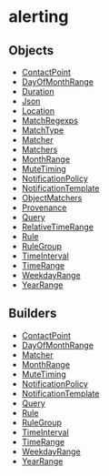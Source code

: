 # <span class="badge package-core"></span> alerting

## Objects

 * <span class="badge object-type-class"></span> [ContactPoint](./object-ContactPoint.md)
 * <span class="badge object-type-class"></span> [DayOfMonthRange](./object-DayOfMonthRange.md)
 * <span class="badge object-type-scalar"></span> [Duration](./object-Duration.md)
 * <span class="badge object-type-scalar"></span> [Json](./object-Json.md)
 * <span class="badge object-type-scalar"></span> [Location](./object-Location.md)
 * <span class="badge object-type-map"></span> [MatchRegexps](./object-MatchRegexps.md)
 * <span class="badge object-type-enum"></span> [MatchType](./object-MatchType.md)
 * <span class="badge object-type-class"></span> [Matcher](./object-Matcher.md)
 * <span class="badge object-type-array"></span> [Matchers](./object-Matchers.md)
 * <span class="badge object-type-class"></span> [MonthRange](./object-MonthRange.md)
 * <span class="badge object-type-class"></span> [MuteTiming](./object-MuteTiming.md)
 * <span class="badge object-type-class"></span> [NotificationPolicy](./object-NotificationPolicy.md)
 * <span class="badge object-type-class"></span> [NotificationTemplate](./object-NotificationTemplate.md)
 * <span class="badge object-type-ref"></span> [ObjectMatchers](./object-ObjectMatchers.md)
 * <span class="badge object-type-scalar"></span> [Provenance](./object-Provenance.md)
 * <span class="badge object-type-class"></span> [Query](./object-Query.md)
 * <span class="badge object-type-class"></span> [RelativeTimeRange](./object-RelativeTimeRange.md)
 * <span class="badge object-type-class"></span> [Rule](./object-Rule.md)
 * <span class="badge object-type-class"></span> [RuleGroup](./object-RuleGroup.md)
 * <span class="badge object-type-class"></span> [TimeInterval](./object-TimeInterval.md)
 * <span class="badge object-type-class"></span> [TimeRange](./object-TimeRange.md)
 * <span class="badge object-type-class"></span> [WeekdayRange](./object-WeekdayRange.md)
 * <span class="badge object-type-class"></span> [YearRange](./object-YearRange.md)
## Builders

 * <span class="badge builder"></span> [ContactPoint](./builder-ContactPoint.md)
 * <span class="badge builder"></span> [DayOfMonthRange](./builder-DayOfMonthRange.md)
 * <span class="badge builder"></span> [Matcher](./builder-Matcher.md)
 * <span class="badge builder"></span> [MonthRange](./builder-MonthRange.md)
 * <span class="badge builder"></span> [MuteTiming](./builder-MuteTiming.md)
 * <span class="badge builder"></span> [NotificationPolicy](./builder-NotificationPolicy.md)
 * <span class="badge builder"></span> [NotificationTemplate](./builder-NotificationTemplate.md)
 * <span class="badge builder"></span> [Query](./builder-Query.md)
 * <span class="badge builder"></span> [Rule](./builder-Rule.md)
 * <span class="badge builder"></span> [RuleGroup](./builder-RuleGroup.md)
 * <span class="badge builder"></span> [TimeInterval](./builder-TimeInterval.md)
 * <span class="badge builder"></span> [TimeRange](./builder-TimeRange.md)
 * <span class="badge builder"></span> [WeekdayRange](./builder-WeekdayRange.md)
 * <span class="badge builder"></span> [YearRange](./builder-YearRange.md)
